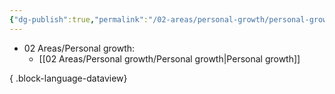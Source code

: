 ```yaml
---
{"dg-publish":true,"permalink":"/02-areas/personal-growth/personal-growth/","noteIcon":"","created":"2025-01-01T05:29:13.022+01:00","updated":"2025-01-01T06:07:11.239+01:00"}
---
```


- 02 Areas/Personal growth: 
    - [[02 Areas/Personal growth/Personal growth\|Personal growth]]


{ .block-language-dataview}
